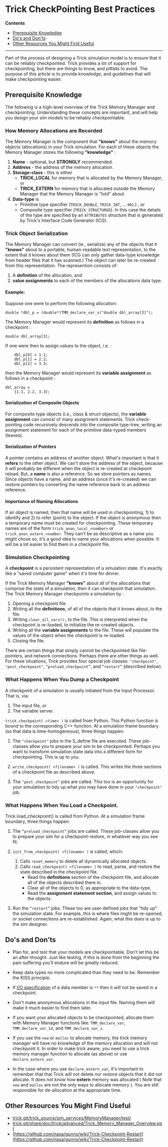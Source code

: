# Trick CheckPointing Best Practices

**Contents**

* [Prerequisite Knowledge](#prerequisite-knowledge)<br>
* [Do's and Don'ts](#guidelines)<br>
* [Other Resources You Might Find Useful](#other-resources)<br>

***

Part of the process of designing a Trick simulation model is to ensure that it can be reliably checkpointed. Trick provides a lot of support for checkpointing, but there are things to know, and pitfalls to avoid. The purpose of this article is to provide knowledge, and guidelines that will make checkpointing easier.

<a id=prerequisite-knowledge></a>
## Prerequisite Knowledge

The following is a high-level overview of the Trick Memory Manager and checkpointing. Understanding these concepts are important, and will help you design your sim models to be reliably checkpointable.

<a id=how-memory-allocations-are-recorded></a>
### How Memory Allocations are Recorded

The Memory Manager is the component that **"knows"** about the memory objects (allocations) in your Trick simulation. For each of these objects the Memory Manager stores the following **"knowledge"** :

1. **Name** - optional, but **STRONGLY** recommended.
2. **Address** - the address of the memory allocation.
3. **Storage-class** - this is either
 	* **TRICK\_LOCAL** for memory that is allocated by the Memory Manager, or
	* **TRICK\_EXTERN** for memory that is allocated outside the Memory Manager that the Memory Manager is "told" about.
4. **Data-type** is
	* Primitive type specifier (```TRICK_DOUBLE```, ```TRICK_INT```, ... etc.) , or
	* Composite type specifier (```TRICK_STRUCTURED```). In this case the details of the type are specified by an ```ATTRIBUTES``` structure that is generated by Trick's Interface Code Generator (ICG).

<a id=trick-object-serialization></a>
### Trick Object Serialization

The Memory Manager can convert (ie., serialize) any of the objects that it **"knows"** about to a portable, human-readable text representation, to the extent that it knows about them (ICG can only gather data-type knowledge from header files that it has scanned.) The object can later be re-created from this representation. The represention consists of:

1. A **definition** of the allocation, and 
2. **value assignments** to each of the members of the allocations data type.

#### Example:

Suppose one were to perform the following allocation: 

```double *dbl_p = (double*)TMM_declare_var_s("double dbl_array[3]");```

The Memory Manager would represent its **definition** as follows in a checkpoint :

```
double dbl_array[3];
```

If one were then to assign values to the object, i.e. :

```
    dbl_p[0] = 1.1;
    dbl_p[1] = 2.2;
    dbl_p[2] = 3.3;
```

then the Memory Manager would represent its **variable assignment** as follows in a checkpoint :

```
dbl_array = 
    {1.1, 2.2, 3.3};
```
<a id=serialization-of-composite-objects></a>
#### Serialization of Composite Objects
For composite type objects (i.e., class & struct objects), the **variable assignment** can consist of many assignment statements. Trick check-pointing code recursively descends into the composite type-tree, writing an assignment statement for each of the primitive data-typed members (leaves).

<a id=serialization-of-pointers></a>
#### Serialization of Pointers
A pointer contains an address of another object. What's important is that it **refers** to the other object. We can't store the address of the object, because it will probably be different when the object is re-created at checkpoint reload. But, a **name** is also a reference. So we store pointers as names. Since objects have a name, and an address (once it's re-created) we can restore pointers by converting the name reference back to an address reference.

<a id=importance-of-naming-allocations></a>
#### Importance of Naming Allocations
If an object is named, then that name will be used in checkpointing, 1) to identify and 2) to refer (point) to the object. If the object is anonymous then a temporary name must be created for checkpointing. These temporary names are of the form ```trick_anon_local_<number>``` or ```trick_anon_extern_<number```. They can't be as descriptive as a name you might chose so, it's a good idea to name your allocations when possible. It will be a lot easier to find them in a checkpoint file.

<a id=simulation-checkpointing></a>
### Simulation Checkpointing

A **checkpoint** is a persistent representation of a simulation state. It's exactly like a "saved computer game" when it's time for dinner.

If the Trick Memory Manager **"knows"** about all of the allocations that comprise the state of a simulation, then it can checkpoint that simulation. The Trick Memory Manager checkpoints a simulation by :

1. Opening a checkpoint file.
1. Writing all the **definitions**, of all of the objects that it knows about, to the file.
2. Writing ```clear_all_vars();``` to the file. This is interpreted when the checkpoint is re-loaded, to initialize the re-created objects.
3. Writing all the **variable assignments** to the file. These will populate the values of the object when the checkpoint is re-loaded.
4. Closing the file.
  
There are certain things that simply cannot be checkpointed like file-pointers, and network connections. Perhaps there are other things as well. For these situations, Trick provides four special job classes: ```"checkpoint"```, ```"post_checkpoint"```, ```“preload_checkpoint”```, and ```“restart”``` (described below).

<a id=dumping-a-checkpoint></a>
### What Happens When You Dump a Checkpoint

A checkpoint of a simulation is usually initiated from the Input Processor. That is, via:

1. The input file, or
2. The variable server.
 
```trick.checkpoint( <time> )``` is called from Python. This Python function is bound to the corresponding C++ function. At a simulation frame boundary (so that data is time-homogeneous), three things happen:

1. The ```"checkpoint"``` jobs in the S_define file are executed. These job-classes allow you to prepare your sim to be checkpointed. Perhaps you want to transform simulation state data into a different form for checkpointing. This is up to you.

2. ```write_checkpoint( <filename> )``` is called. This writes the three sections of a checkpoint file as described above.
	
3. The ```"post_checkpoint"``` jobs are called. This too is an opportunity for your simulatiion to tidy up what you may have done in your ```"checkpoint"``` job. 

<a id=loading-a-checkpoint></a>
### What Happens When You Load a Checkpoint.
Trick.load_checkpoint() is called from Python.
At a simulation frame boundary, three things happen:

1. The ```“preload_checkpoint”``` jobs are called. These job-classes allow you to prepare your sim for a checkpoint-restore, in whatever way you see fit.
 
2. ```init_from_checkpoint( <filename> )``` is called, which:

	1. Calls ```reset_memory``` to delete all dynamically allocated objects.
	2. Calls ```read_checkpoint( <filename> )``` to read, parse, and restore the state described in the checkpoint file.
		* Read the **definitions** section of the checkpoint file, and allocate all of the objects described there in.
		* Clear all of the objects to 0, as appropriate to the data-type.
		* Read the **assignment statement section**, and assign values to the objects.

3. Run the ```“restart”``` jobs. These too are user-defined jobs that “tidy up” the simulation state. For example, this is where files might be re-opened, or socket connections are re-established. Again, what this does is up to the sim designer.
 
<a id=guidelines></a>
## Do's and Don'ts
* Plan for, and test that your models are checkpointable. Don't let this be an after-thought. Just like testing, if this is done from the beginning the pain suffering you’ll endure will be greatly reduced.

* Keep data types no more complicated than they need to be. Remember the KISS principle.

* If [I/O specification](https://nasa.github.io/trick/tutorial/ATutAnalyticSim#the-inputoutput-io-specification) of a data member is ```**``` then it will not be saved in a checkpoint. 

* Don't make anonymous allocations in the input file. Naming them will make it much easier to find them later.

* If you want your allocated objects to be checkpointed, allocate them with Memory Manager functions like: ```TMM_declare_var```, ```TMM_declare_var_1d```, and ```TMM_declare_var_s```.

* If you use the ```new``` or ```malloc``` to allocate memory, the trick memory manager will have no knowledge of the memory allocation and will not checkpoint it. In order to make trick aware, you need to use a trick memory manager function to allocate (as above) or use ```declare_extern_var```.

* In the case where you use ```declare_extern_var```, it's important to remember that that Trick will not delete nor restore objects that it did not allocate. It does not know how **extern** memory was allocated ( Note that ```new``` and ```malloc``` are not the only ways to allocate memory ). You are still responsible for de-allocation at the appropriate time.

<a id=other-resources></a>
## Other Resources You Might Find Useful
* [trick.git/trick_source/sim_services/MemoryManager/test/](https://github.com/nasa/trick/tree/master/trick_source/sim_services/MemoryManager/test)
* [trick.git/share/doc/trick/advanced/Trick_Memory_Manager_Overview.ppt](https://github.com/nasa/trick/tree/master/share/doc/trick/advanced/Trick_Memory_Manager_Overview.ppt)
* [https://github.com/nasa/gunns/wiki/Trick-Checkpoint-Restart](https://github.com/nasa/gunns/wiki/Trick-Checkpoint-Restart)
